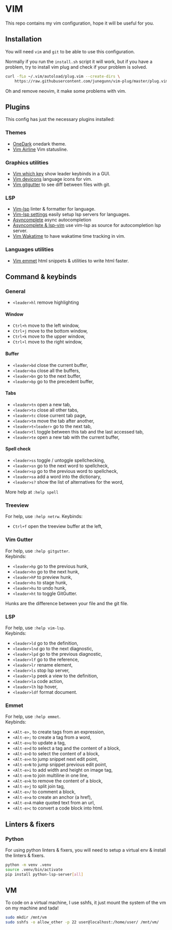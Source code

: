 # VIM

This repo contains my vim configuration, hope it will be useful for you.

## Installation

You will need `vim` and `git` to be able to use this configuration.

Normally if you run the `install.sh` script it will work, but if you have a problem, try to install vim plug and check if your problem is solved.

```bash
curl -fLo ~/.vim/autoload/plug.vim --create-dirs \
    https://raw.githubusercontent.com/junegunn/vim-plug/master/plug.vim
```

Oh and remove neovim, it make some problems with vim.

## Plugins

This config has just the necessary plugins installed:

### Themes

- [OneDark](https://github.com/joshdick/onedark.vim) onedark theme.
- [Vim Airline](https://github.com/vim-airline/vim-airline) Vim statusline.

### Graphics utilities

- [Vim which key](https://github.com/liuchengxu/vim-which-key) show leader keybinds in a GUI.
- [Vim devicons](https://github.com/ryanoasis/vim-devicons) language icons for vim.
- [Vim gitgutter](https://github.com/airblade/vim-gitgutter) to see diff between files with git.

### LSP

- [Vim-lsp](https://github.com/prabirshrestha/vim-lsp) linter & formatter for language.
- [Vim-lsp settings](https://github.com/mattn/vim-lsp-settings) easily setup lsp servers for languages.
- [Asyncomplete](https://github.com/prabirshrestha/asyncomplete.vim) async autocompletion
- [Asyncomplete & lsp-vim](https://github.com/prabirshrestha/asyncomplete-lsp.vim) use vim-lsp as source for autocompletion lsp server.
- [Vim Wakatime](https://github.com/wakatime/vim-wakatime) to have wakatime time tracking in vim. 

### Languages utilities

- [Vim emmet](https://github.com/mattn/emmet-vim) html snippets & utilities to write html faster.


## Command & keybinds

### General

- `<leader>hl` remove highlighting

#### Window

- `Ctrl+h` move to the left window,
- `Ctrl+j` move to the bottom window,
- `Ctrl+k` move to the upper window,
- `Ctrl+l` move to the right window,

#### Buffer

- `<leader>bd` close the current buffer,
- `<leader>ba` close all the buffers,
- `<leader>bn` go to the next buffer,
- `<leader>bp` go to the precedent buffer,

#### Tabs

- `<leader>tn` open a new tab,
- `<leader>to` close all other tabs,
- `<leader>tc` close current tab page,
- `<leader>tm` move the tab after another,
- `<leader>t<leader>` go to the next tab,
- `<leader>tl` toggle between this tab and the last accessed tab,
- `<leader>te` open a new tab with the current buffer,

#### Spell check

- `<leader>ss` toggle / untoggle spellchecking,
- `<leader>sn` go to the next word to spellcheck,
- `<leader>sp` go to the previous word to spellcheck,
- `<leader>sa` add a word into the dictionary,
- `<leader>s?` show the list of alternatives for the word,

More help at `:help spell`

### Treeview

For help, use `:help netrw`.
Keybinds:
- `Ctrl+f` open the treeview buffer at the left,

### Vim Gutter

For help, use `:help gitgutter`.  
Keybinds:
- `<leader>hp` go to the previous hunk,
- `<leader>hn` go to the next hunk,
- `<leader>hP` to preview hunk,
- `<leader>hs` to stage hunk,
- `<leader>hu` to undo hunk,
- `<leader>ht` to toggle GitGutter.

Hunks are the difference between your file and the git file.

### LSP

For help, use `:help vim-lsp`.  
Keybinds:
- `<leader>ld` go to the definition,
- `<leader>lnd` go to the next diagnostic,
- `<leader>lpd` go to the previous diagnostic,
- `<leader>lf` go to the reference,
- `<leader>lr` rename element,
- `<leader>ls` stop lsp server,
- `<leader>lp` peek a view to the definition,
- `<leader>la` code action,
- `<leader>lh` lsp hover,
- `<leader>ldf` format document.

### Emmet

For help, use `:help emmet`.  
Keybinds:  
- `<Alt-e>,` to create tags from an expression,  
- `<Alt-e>;` to create a tag from a word,  
- `<Alt-e>u` to update a tag,   
- `<Alt-e>d` to select a tag and the content of a block,   
- `<Alt-e>D` to select the content of a block,  
- `<Alt-e>n` to jump snippet next edit point,  
- `<Alt-e>N` to jump snippet previous edit point,  
- `<Alt-e>i` to add width and height on image tag,   
- `<Alt-e>m` to join multiline in one line,  
- `<Alt-e>k` to remove the content of a block,  
- `<Alt-e>j` to split join tag,  
- `<Alt-e>/` to comment a block,  
- `<Alt-e>a` to create an anchor (a href),  
- `<Alt-e>A` make quoted text from an url,  
- `<Alt-e>c` to convert a code block into html.  

## Linters & fixers

### Python

For using python linters & fixers, you will need to setup a virtual env & install the linters & fixers.

```bash
python -m venv .venv
source .venv/bin/activate
pip install python-lsp-server[all]
```

## VM

To code on a virtual machine, I use sshfs, it just mount the system of the vm on my machine and tada!  

```bash
sudo mkdir /mnt/vm
sudo sshfs -o allow_other -p 22 user@localhost:/home/user/ /mnt/vm/
```

